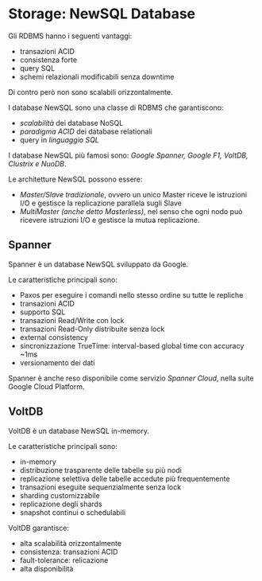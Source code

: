 # Storage: NewSQL Database

Gli RDBMS hanno i seguenti vantaggi:
* transazioni ACID
* consistenza forte
* query SQL
* schemi relazionali modificabili senza downtime

Di contro però non sono scalabili orizzontalmente.

I database NewSQL sono una classe di RDBMS che garantiscono:
* *scalabilità* dei database NoSQL
* *paradigma ACID* dei database relationali
* query in *linguaggio SQL*

I database NewSQL più famosi sono: *Google Spanner, Google F1, VoltDB, Clustrix e NuoDB*.

Le architetture NewSQL possono essere:
* *Master/Slave tradizionale*, ovvero un unico Master riceve le istruzioni I/O e gestisce la replicazione parallela sugli Slave
* *MultiMaster (anche detto Masterless)*, nel senso che ogni nodo può ricevere istruzioni I/O e gestisce la mutua replicazione.


## Spanner
Spanner è un database NewSQL sviluppato da Google.

Le caratteristiche principali sono:
* Paxos per eseguire i comandi nello stesso ordine su tutte le repliche
* transazioni ACID
* supporto SQL
* transazioni Read/Write con lock
* transazioni Read-Only distribuite senza lock
* external consistency
* sincronizzazione TrueTime: interval-based global time con accuracy ~1ms
* versionamento dei dati

Spanner è anche reso disponibile come servizio *Spanner Cloud*, nella suite Google Cloud Platform.



## VoltDB
VoltDB è un database NewSQL in-memory.

Le caratteristiche principali sono:
* in-memory
* distribuzione trasparente delle tabelle su più nodi
* replicazione selettiva delle tabelle accedute più frequentemente
* transazioni eseguite sequenzialmente senza lock
* sharding customizzabile
* replicazione degli shards
* snapshot continui o schedulabili

VoltDB garantisce:
* alta scalabilità orizzontalmente
* consistenza: transazioni ACID
* fault-tolerance: relicazione
* alta disponibilità
